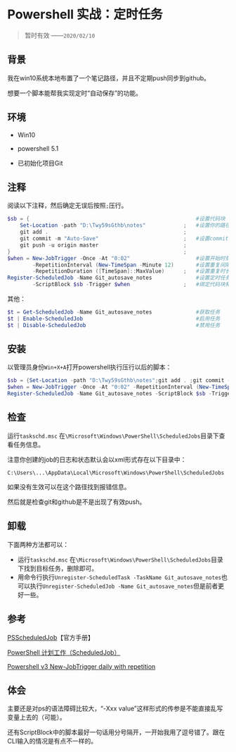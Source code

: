 # Powershell 实战：定时任务

> 暂时有效	——`2020/02/10`

## 背景

我在win10系统本地布置了一个笔记路径，并且不定期push同步到github。

想要一个脚本能帮我实现定时“自动保存”的功能。

## 环境

- Win10
- powershell 5.1

- 已初始化项目Git

## 注释

阅读以下注释，然后确定无误后按照`;`压行。

```powershell
$sb = {                                                     #设置代码块（自行修改）
    Set-Location -path "D:\Twy59sGthb\notes"            ;   #设置你的路径
    git add .                                           ;    
    git commit -m "Auto-Save"                           ;   #设置commit信息
    git push -u origin master                           ;   
}                                                       ;
$when = New-JobTrigger -Once -At "0:02"                     #设置开始时刻
        -RepetitionInterval (New-TimeSpan -Minute 12)       #设置重复间隔（12分钟）
        -RepetitionDuration ([TimeSpan]::MaxValue)      ;   #设置重复时长（无限）
Register-ScheduledJob -Name Git_autosave_notes              #设置定时任务的名称
        -ScriptBlock $sb -Trigger $when                 ;   #绑定代码块和触发器
```

其他：

```powershell
$t = Get-ScheduledJob -Name Git_autosave_notes              #获取任务
$t | Enable-ScheduledJob                                    #启用任务
$t | Disable-ScheduledJob                                   #禁用任务
```

## 安装

以管理员身份`Win+X+A`打开powershell执行压行以后的脚本：

```powershell
$sb = {Set-Location -path "D:\Twy59sGthb\notes";git add . ;git commit -m "Auto-Save";git push -u origin master;};
$when = New-JobTrigger -Once -At "0:02" -RepetitionInterval (New-TimeSpan -Minute 12) -RepetitionDuration ([TimeSpan]::MaxValue); 
Register-ScheduledJob -Name Git_autosave_notes -ScriptBlock $sb -Trigger $when; 
```

## 检查

运行`taskschd.msc` 在`\Microsoft\Windows\PowerShell\ScheduledJobs`目录下查看任务信息。

注意你创建的job的日志和状态默认会以xml形式存在以下目录中：

`C:\Users\...\AppData\Local\Microsoft\Windows\PowerShell\ScheduledJobs`

如果没有生效可以在这个路径找到报错信息。

然后就是检查git和github是不是出现了有效push。

## 卸载

下面两种方法都可以：

- 运行`taskschd.msc` 在`\Microsoft\Windows\PowerShell\ScheduledJobs`目录下找到目标任务，删除即可。
- 用命令行执行`Unregister-ScheduledTask -TaskName Git_autosave_notes`也可以执行`Unregister-ScheduledJob -Name Git_autosave_notes`但是前者更好一些。

## 参考

[PSScheduledJob](https://docs.microsoft.com/en-us/powershell/module/psscheduledjob/?view=powershell-5.1)【官方手册】

[PowerShell 计划工作（ScheduledJob）](https://www.pstips.net/about-scheduledjob.html)

[Powershell v3 New-JobTrigger daily with repetition](https://stackoverflow.com/questions/12768769/powershell-v3-new-jobtrigger-daily-with-repetition)

## 体会

主要还是对ps的语法障碍比较大，“-Xxx value”这样形式的传参是不能直接乱写变量上去的（可能）。

还有ScriptBlock中的脚本最好一句话用分号隔开，一开始我用了逗号错了。跟在CLI输入的情况是有点不一样的。